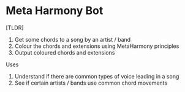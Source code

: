 # Meta Harmony Bot

[TLDR]
1. Get some chords to a song by an artist / band
2. Colour the chords and extensions using MetaHarmony principles
3. Output coloured chords and extensions

Uses
1. Understand if there are common types of voice leading in a song
2. See if certain artists / bands use common chord movements